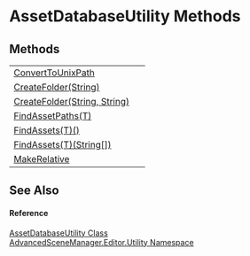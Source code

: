 # AssetDatabaseUtility Methods




## Methods
<table>
<tr>
<td><a href="M_AdvancedSceneManager_Editor_Utility_AssetDatabaseUtility_ConvertToUnixPath">ConvertToUnixPath</a></td>
<td> </td></tr>
<tr>
<td><a href="M_AdvancedSceneManager_Editor_Utility_AssetDatabaseUtility_CreateFolder">CreateFolder(String)</a></td>
<td> </td></tr>
<tr>
<td><a href="M_AdvancedSceneManager_Editor_Utility_AssetDatabaseUtility_CreateFolder_1">CreateFolder(String, String)</a></td>
<td> </td></tr>
<tr>
<td><a href="M_AdvancedSceneManager_Editor_Utility_AssetDatabaseUtility_FindAssetPaths__1">FindAssetPaths(T)</a></td>
<td> </td></tr>
<tr>
<td><a href="M_AdvancedSceneManager_Editor_Utility_AssetDatabaseUtility_FindAssets__1">FindAssets(T)()</a></td>
<td> </td></tr>
<tr>
<td><a href="M_AdvancedSceneManager_Editor_Utility_AssetDatabaseUtility_FindAssets__1_1">FindAssets(T)(String[])</a></td>
<td> </td></tr>
<tr>
<td><a href="M_AdvancedSceneManager_Editor_Utility_AssetDatabaseUtility_MakeRelative">MakeRelative</a></td>
<td> </td></tr>
</table>

## See Also


#### Reference
<a href="T_AdvancedSceneManager_Editor_Utility_AssetDatabaseUtility">AssetDatabaseUtility Class</a>  
<a href="N_AdvancedSceneManager_Editor_Utility">AdvancedSceneManager.Editor.Utility Namespace</a>  
